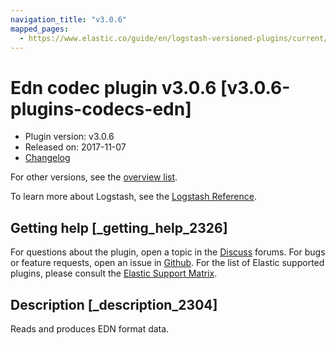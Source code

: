 ```yaml
---
navigation_title: "v3.0.6"
mapped_pages:
  - https://www.elastic.co/guide/en/logstash-versioned-plugins/current/v3.0.6-plugins-codecs-edn.html
---
```


# Edn codec plugin v3.0.6 [v3.0.6-plugins-codecs-edn]

* Plugin version: v3.0.6
* Released on: 2017-11-07
* [Changelog](https://github.com/logstash-plugins/logstash-codec-edn/blob/v3.0.6/CHANGELOG.md)

For other versions, see the [overview list](codec-edn-index.md).

To learn more about Logstash, see the [Logstash Reference](https://www.elastic.co/guide/en/logstash/current/index.html).

## Getting help [_getting_help_2326]

For questions about the plugin, open a topic in the [Discuss](http://discuss.elastic.co) forums. For bugs or feature requests, open an issue in [Github](https://github.com/logstash-plugins/logstash-codec-edn). For the list of Elastic supported plugins, please consult the [Elastic Support Matrix](https://www.elastic.co/support/matrix#matrix_logstash_plugins).

## Description [_description_2304]

Reads and produces EDN format data.
